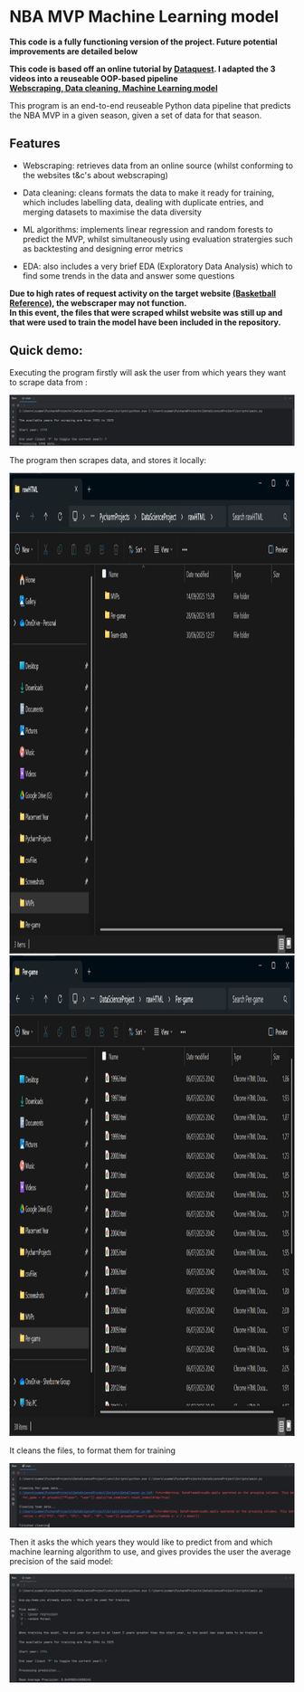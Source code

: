 # NBA MVP Machine Learning model


**This code is a fully functioning version of the project. Future potential improvements are detailed below**  

**This code is based off an online tutorial by [Dataquest](https://www.youtube.com/@Dataquestio). I adapted the 3 videos into a reuseable OOP-based pipeline  
[Webscraping,](https://www.youtube.com/watch?v=JGQGd-oa0l4&ab_channel=Dataquest)[ Data cleaning,](https://www.youtube.com/watch?v=LobWMsz35NM&ab_channel=Dataquest)[ Machine Learning model](https://www.youtube.com/watch?v=3cn1nHlbFVw&t=1560s&ab_channel=Dataquest)**  

This program is an end-to-end reuseable Python data pipeline that predicts the NBA MVP in a given season, given a set of data for that season.  

## Features  
- Webscraping: retrieves data from an online source (whilst conforming to the websites t&c's about webscraping)
  
- Data cleaning: cleans formats the data to make it ready for training, which includes labelling data, dealing with duplicate entries, and merging datasets to maximise the data diversity
  
- ML algorithms: implements linear regression and random forests to predict the MVP, whilst simultaneously using evaluation stratergies such as backtesting and designing error metrics

- EDA: also includes a very brief EDA (Exploratory Data Analysis) which to find some trends in the data and answer some questions
  
**Due to high rates of request activity on the target website [(Basketball Reference)](https://www.basketball-reference.com/), the webscraper may not function.   
In this event, the files that were scraped whilst website was still up and that were used to train the model have been included in the repository.**

## Quick demo:

Executing the program firstly will ask the user from which years they want to scrape data from  :

<img src ="https://github.com/summerhayesh/NBA-MVP-ML-model/blob/main/Webscraping.png">

The program then scrapes data, and stores it locally:

<img src="https://github.com/summerhayesh/NBA-MVP-ML-model/blob/main/File_storage.png" width="850" height="850">

<img src="https://github.com/summerhayesh/NBA-MVP-ML-model/blob/main/Per-game%20raw_HTML.png" width="850" height="850">

It cleans the files, to format them for training

<img src="https://github.com/summerhayesh/NBA-MVP-ML-model/blob/main/Cleaning.png">

Then it asks the which years they would like to predict from and which machine learning algorithm to use, and gives provides the user the average precision of the said model:

<img src="https://github.com/summerhayesh/NBA-MVP-ML-model/blob/main/Model.png">



